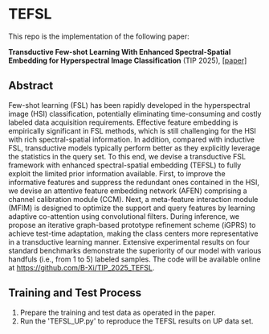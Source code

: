 # TEFSL
This repo is the implementation of the following paper:

**Transductive Few-shot Learning With Enhanced Spectral-Spatial Embedding for Hyperspectral Image Classification** (TIP 2025), [[paper]](DOI:10.1109/TIP.2025.3531709)

## Abstract
Few-shot learning (FSL) has been rapidly developed in the hyperspectral image (HSI) classification, potentially eliminating time-consuming and costly labeled data acquisition requirements. Effective feature embedding is empirically significant in FSL methods, which is still challenging for the HSI with rich spectral-spatial information. In addition, compared with inductive FSL, transductive models typically perform better as they explicitly leverage the statistics in the query set. To this end, we devise a transductive FSL framework with enhanced spectral-spatial embedding (TEFSL) to fully exploit the limited prior information available. First, to improve the informative features and suppress the redundant ones contained in the HSI, we devise an attentive feature embedding network (AFEN) comprising a channel calibration module (CCM). Next, a meta-feature interaction module (MFIM) is designed to optimize the support and query features by learning adaptive co-attention using convolutional filters. During inference, we propose an iterative graph-based prototype refinement scheme (iGPRS) to achieve test-time adaptation, making the class centers more representative in a transductive learning manner. Extensive experimental results on four standard benchmarks demonstrate the superiority of our model with various handfuls (i.e., from 1 to 5) labeled samples. 
The code will be available online at https://github.com/B-Xi/TIP_2025_TEFSL.

## Training and Test Process
1. Prepare the training and test data as operated in the paper.
2. Run the 'TEFSL_UP.py' to reproduce the TEFSL results on UP data set.